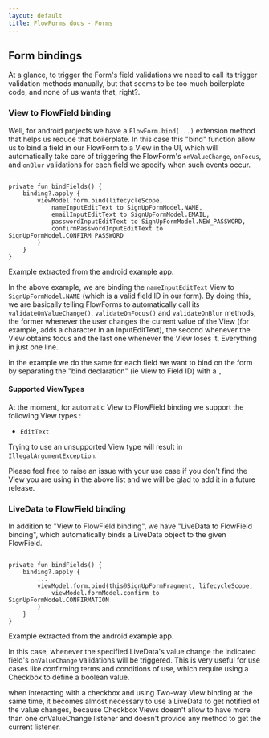 ```yaml
---
layout: default
title: FlowForms docs - Forms
---
```


## Form bindings

At a glance, to trigger the Form's field validations we need to call its trigger validation methods manually, but that seems to be too much boilerplate code, and none of us wants that, right?. 

### View to FlowField binding 

Well, for android projects we have a `FlowForm.bind(...)` extension method that helps us reduce that boilerplate. In this case this "bind" function allow us to bind a field in our FlowForm to a View in the UI, which will automatically take care of triggering the FlowForm's `onValueChange`, `onFocus`, and `onBlur` validations for each field we specify when such events occur.

<pre><code class="kotlin">
private fun bindFields() {
    binding?.apply {
        viewModel.form.bind(lifecycleScope,
            nameInputEditText to SignUpFormModel.NAME,
            emailInputEditText to SignUpFormModel.EMAIL,
            passwordInputEditText to SignUpFormModel.NEW_PASSWORD,
            confirmPasswordInputEditText to SignUpFormModel.CONFIRM_PASSWORD
        )
    }
}
</code></pre>
<p class="comment">Example extracted from the android example app.</p>

In the above example, we are binding the `nameInputEditText` View to `SignUpFormModel.NAME` (which is a valid field ID in our form). By doing this, we are basically telling FlowForms to automatically call its `validateOnValueChange()`, `validateOnFocus()` and `validateOnBlur` methods, the former whenever the user changes the current value of the View (for example, adds a character in an InputEditText), the second whenever the View obtains focus and the last one whenever the View loses it. Everything in just one line.

In the example we do the same for each field we want to bind on the form by separating the "bind declaration" (ie View to Field ID) with a `,`

#### Supported ViewTypes 

At the moment, for automatic View to FlowField binding we support the following View types : 
 * `EditText`

Trying to use an unsupported View type will result in `IllegalArgumentException`.

<div class="rs-row comment"> <i class="comment-icon fa-solid fa-circle-info"></i> <div class="comment">Please feel free to raise an issue with your use case if you don't find the View you are using in the above list and we will be glad to add it in a future release.</div> </div>

### LiveData to FlowField binding 

In addition to "View to FlowField binding", we have "LiveData to FlowField binding", which automatically binds a LiveData object to the given FlowField.

<pre><code class="kotlin">
private fun bindFields() {
    binding?.apply {
        ...
        viewModel.form.bind(this@SignUpFormFragment, lifecycleScope,
            viewModel.formModel.confirm to SignUpFormModel.CONFIRMATION
        )
    }
}
</code></pre>
<p class="comment">Example extracted from the android example app.</p>

In this case, whenever the specified LiveData's value change the indicated field's `onValueChange` validations will be triggered. This is very useful for use cases like confirming terms and conditions of use, which require using a Checkbox to define a boolean value.

<div class="rs-row comment"> <i class="comment-icon fa-solid fa-circle-info"></i> <div class="comment">when interacting with a checkbox and using Two-way View binding at the same time, it becomes almost necessary to use a LiveData to get notified of the value changes, because Checkbox Views doesn't allow to have more than one onValueChange listener and doesn't provide any method to get the current listener.</div> </div>

